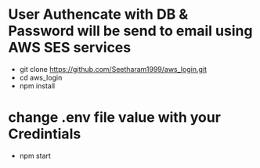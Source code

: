 # User Authencate with DB & Password will be send to email using AWS SES services
  - git clone https://github.com/Seetharam1999/aws_login.git
  - cd aws_login
  - npm install
# change .env file value with your Credintials
  
  - npm start
